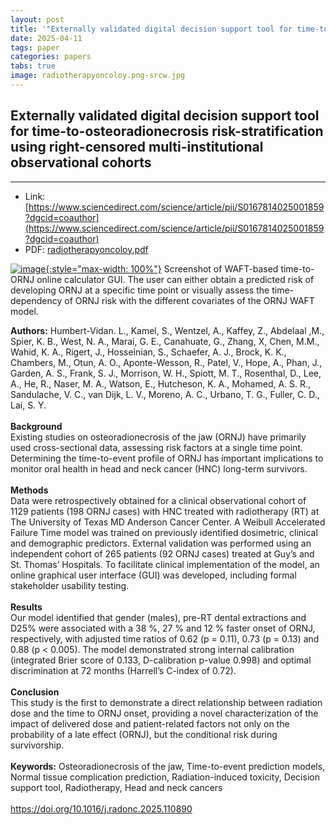 ```yaml
---
layout: post
title: '"Externally validated digital decision support tool for time-to-osteoradionecrosis risk-stratification using right-censored multi-institutional observational cohorts"'
date: 2025-04-11
tags: paper
categories: papers
tabs: true
image: radiotherapyoncoloy.png-srcw.jpg
---
```


## Externally validated digital decision support tool for time-to-osteoradionecrosis risk-stratification using right-censored multi-institutional observational cohorts
****
- Link: [https://www.sciencedirect.com/science/article/pii/S0167814025001859?dgcid=coauthor](https://www.sciencedirect.com/science/article/pii/S0167814025001859?dgcid=coauthor)
- PDF: [radiotherapyoncoloy.pdf](/documents/radiotherapyoncoloy.pdf)


[![image](https://www.evl.uic.edu/output/originals/radiotherapyoncoloy.png-srcw.jpg){:style="max-width: 100%"}](https://www.evl.uic.edu/output/originals/radiotherapyoncoloy.png-srcw.jpg)
Screenshot of WAFT-based time-to-ORNJ online calculator GUI. The user can either obtain a predicted risk of developing ORNJ at a specific time point or visually assess the time-dependency of ORNJ risk with the different covariates of the ORNJ WAFT model.

<strong>Authors:</strong>  Humbert-Vidan. L.,  Kamel, S.,  Wentzel, A.,  Kaffey, Z., Abdelaal ,M.,  Spier, K. B., West, N. A.,  Marai, G. E.,  Canahuate, G.,  Zhang, X,  Chen, M.M.,  Wahid, K. A.,  Rigert, J.,  Hosseinian, S.,  Schaefer, A. J.,  Brock, K. K.,  Chambers, M.,  Otun, A. O.,  Aponte-Wesson, R.,  Patel, V.,  Hope, A.,  Phan, J.,  Garden, A. S.,  Frank, S. J.,  Morrison, W. H.,  Spiott, M. T.,  Rosenthal, D., Lee, A.,  He, R.,  Naser, M. A., Watson, E.,  Hutcheson, K. A.,  Mohamed, A. S. R., Sandulache, V. C.,  van Dijk, L. V.,  Moreno, A. C.,  Urbano, T. G.,  Fuller, C. D.,  Lai, S. Y.<br><br>
<strong>Background</strong><br>
Existing studies on osteoradionecrosis of the jaw (ORNJ) have primarily used cross-sectional data, assessing risk factors at a single time point. Determining the time-to-event profile of ORNJ has important implications to monitor oral health in head and neck cancer (HNC) long-term survivors.<br><br>
<strong>Methods</strong><br>
Data were retrospectively obtained for a clinical observational cohort of 1129 patients (198 ORNJ cases) with HNC treated with radiotherapy (RT) at The University of Texas MD Anderson Cancer Center. A Weibull Accelerated Failure Time model was trained on previously identified dosimetric, clinical and demographic predictors. External validation was performed using an independent cohort of 265 patients (92 ORNJ cases) treated at Guy’s and St. Thomas’ Hospitals. To facilitate clinical implementation of the model, an online graphical user interface (GUI) was developed, including formal stakeholder usability testing.<br><br>
<strong>Results</strong><br>
Our model identified that gender (males), pre-RT dental extractions and D25% were associated with a 38 %, 27 % and 12 % faster onset of ORNJ, respectively, with adjusted time ratios of 0.62 (p = 0.11), 0.73 (p = 0.13) and 0.88 (p < 0.005). The model demonstrated strong internal calibration (integrated Brier score of 0.133, D-calibration p-value 0.998) and optimal discrimination at 72 months (Harrell’s C-index of 0.72).<br><br>
<strong>Conclusion</strong><br>
This study is the first to demonstrate a direct relationship between radiation dose and the time to ORNJ onset, providing a novel characterization of the impact of delivered dose and patient-related factors not only on the probability of a late effect (ORNJ), but the conditional risk during survivorship.<br><br>
<strong>Keywords:</strong> Osteoradionecrosis of the jaw, Time-to-event prediction models, Normal tissue complication prediction, Radiation-induced toxicity, Decision support tool, Radiotherapy, Head and neck cancers<br><br>
<a href="https://doi.org/10.1016/j.radonc.2025.110890">https://doi.org/10.1016/j.radonc.2025.110890</a>